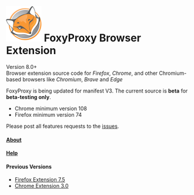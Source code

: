 # ![FoxyProxy](/src/image/icon.svg) FoxyProxy Browser Extension
Version 8.0+  
Browser extension source code for *Firefox*, *Chrome*, and other Chromium-based browsers like *Chromium*, *Brave* and *Edge*

FoxyProxy is being updated for manifest V3. The current source is **beta** for **beta-testing only**.
- Chrome minimum version 108 
- Firefox minimum version 74

Please post all features requests to the [issues](https://github.com/foxyproxy/browser-extension/issues).  


#### [About](https://foxyproxy.github.io/browser-extension/src/content/about.html)
#### [Help](https://foxyproxy.github.io/browser-extension/src/content/help.html)


#### Previous Versions
- [Firefox Extension 7.5](https://github.com/foxyproxy/firefox-extension)
- [Chrome Extension 3.0](https://github.com/foxyproxy/Foxyproxy_Chrome)
